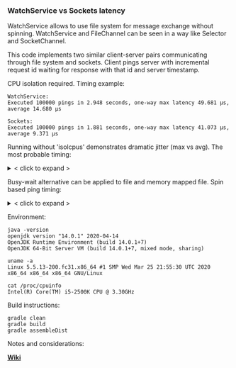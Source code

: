 ### WatchService vs Sockets latency

WatchService allows to use file system for message exchange without spinning.
WatchService and FileChannel can be seen in a way like Selector and SocketChannel.

This code implements two similar client-server pairs communicating through file system and sockets.
Client pings server with incremental request id waiting for response with that id and server timestamp.

CPU isolation required. Timing example:
~~~
WatchService:
Executed 100000 pings in 2.948 seconds, one-way max latency 49.681 µs, average 14.680 µs

Sockets:
Executed 100000 pings in 1.881 seconds, one-way max latency 41.073 µs, average 9.371 µs
~~~

Running without 'isolcpus' demonstrates dramatic jitter (max vs avg). The most probable timing:
<details>
<summary>&lt; click to expand &gt;</summary>

~~~
WatchService:
Executed 100000 times in 5.223 seconds, one-way max latency 10.072 millis, average 25.876 micros

Sockets:
Executed 100000 times in 2.548 seconds, one-way max latency 13.651 millis, average 12.559 micros
~~~
</details>

Busy-wait alternative can be applied to file and memory mapped file. Spin based ping timing:
<details>
<summary>&lt; click to expand &gt;</summary>

~~~
Spinning without mapping file to memory:
Executed 1000000 pings in 3.952 seconds, one-way max latency 31.684 µs, average 1.962 µs

Spinning memory mapped file:
Executed 1000000 pings in 0.182 seconds, one-way max latency 35.742 µs, average 0.071 µs
~~~
</details>

Environment:
~~~~
java -version
openjdk version "14.0.1" 2020-04-14
OpenJDK Runtime Environment (build 14.0.1+7)
OpenJDK 64-Bit Server VM (build 14.0.1+7, mixed mode, sharing)

uname -a
Linux 5.5.13-200.fc31.x86_64 #1 SMP Wed Mar 25 21:55:30 UTC 2020 x86_64 x86_64 x86_64 GNU/Linux

cat /proc/cpuinfo
Intel(R) Core(TM) i5-2500K CPU @ 3.30GHz
~~~~

Build instructions:
~~~
gradle clean
gradle build
gradle assembleDist
~~~

Notes and considerations:

[**Wiki**](../../wiki/Notes)
